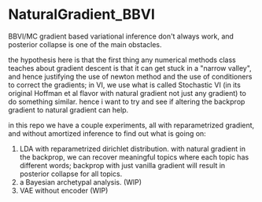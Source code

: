 # NaturalGradient_BBVI

BBVI/MC gradient based variational inference don't always work, and posterior collapse is one of the main obstacles. 

the hypothesis here is that the first thing any numerical methods class teaches about gradient descent is that it can get stuck in a "narrow valley", and hence justifying the use of newton method and the use of conditioners to correct the gradients; in VI, we use what is called Stochastic VI (in its original Hoffman et al flavor with natural gradient not just any gradient) to do something similar. hence i want to try and see if altering the backprop gradient to natural gradient can help.

in this repo we have a couple experiments, all with reparametrized gradient, and without amortized inference to find out what is going on:

1. LDA with reparametrized dirichlet distribution. with natural gradient in the backprop, we can recover meaningful topics where each topic has different words; backprop with just vanilla gradient will result in posterior collapse for all topics.
2. a Bayesian archetypal analysis. (WIP)
3. VAE without encoder (WIP)
